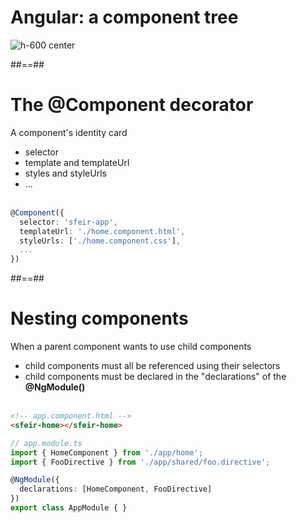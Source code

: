 <!-- .slide -->
# Angular: a component tree

![h-600 center](assets/images/school/components/component_tree.png)

##==##
<!-- .slide: class="with-code inconsolata" -->
# The @Component decorator
A component's identity card<br/>

- selector
- template and templateUrl
- styles and styleUrls
- ...<br/><br/>

```typescript
@Component({
  selector: 'sfeir-app',
  templateUrl: './home.component.html', 
  styleUrls: ['./home.component.css'],
  ...
})
```
<!-- .element: class="big-code" -->

##==##

<!-- .slide: class="with-code inconsolata" -->
# Nesting components
When a parent component wants to use child components<br/>

- child components must all be referenced using their selectors
- child components must be declared in the "declarations" of the <b>@NgModule()</b><br/><br/>

```html
<!-- app.component.html -->
<sfeir-home></sfeir-home>
```
<!-- .element: class="big-code" -->

```typescript
// app.module.ts
import { HomeComponent } from './app/home';
import { FooDirective } from './app/shared/foo.directive';

@NgModule({
  declarations: [HomeComponent, FooDirective]  
})
export class AppModule { }
```
<!-- .element: class="big-code" -->
